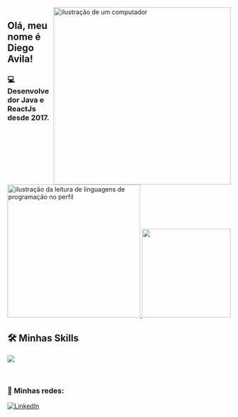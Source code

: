 
<img src="https://raw.githubusercontent.com/MicaelliMedeiros/micaellimedeiros/master/image/computer-illustration.png" alt="ilustração de um computador"  min-width="400px" max-width="400px" width="400px" align="right" >
<h2> Olá, meu nome é <strong>Diego Avila!</strong></h2>
<h3> 💻 Desenvolvedor Java e ReactJs desde 2017.</h3>
<br>


<a href="https://github.com/DiegoBorraz" title="ilustração do mapeamento de linguagens">
  <img height="300em"   src="https://github-readme-stats.vercel.app/api/top-langs/?username=DiegoBorraz&theme=dracula&hide_langs_below=1" alt="ilustração da leitura de linguagens de programação no perfil"/>
  <img height="200em"  src="https://github-readme-stats.vercel.app/api?username=DiegoBorraz&show_icons=true&theme=dracula&include_all_commits=true"/>
</a>

## 🛠️ Minhas Skills

<p align="left">
  <a href="https://skillicons.dev">
    <img src="https://skillicons.dev/icons?i=java,react,nodejs,spring,docker,unreal,postgres" />
  </a>
</p>




<br>

### 📱 Minhas redes:

<p align="left">
  <a href="https://www.linkedin.com/in/diego-avila-91725b192" title="LinkedIn">
  <img src="https://img.shields.io/badge/-Linkedin-0e76a8?style=flat-square&logo=Linkedin&logoColor=white&link=/" alt="LinkedIn"/></a>
</p>
